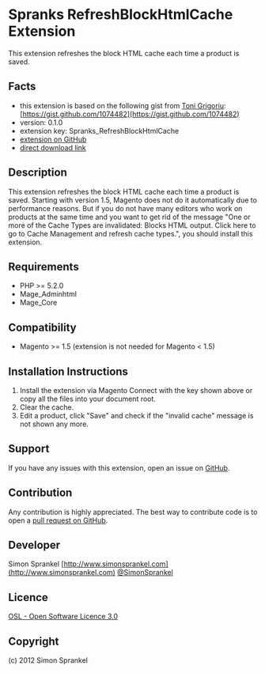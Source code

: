 Spranks RefreshBlockHtmlCache Extension
=====================
This extension refreshes the block HTML cache each time a product is saved.

Facts
-----
- this extension is based on the following gist from [Toni Grigoriu](http://www.tonigrigoriu.com/): [https://gist.github.com/1074482](https://gist.github.com/1074482)
- version: 0.1.0
- extension key: Spranks_RefreshBlockHtmlCache
- [extension on GitHub](https://github.com/sprankhub/Spranks_RefreshBlockHtmlCache)
- [direct download link](https://github.com/sprankhub/Spranks_RefreshBlockHtmlCache/zipball/master)

Description
-----------
This extension refreshes the block HTML cache each time a product is saved. Starting with version 1.5, Magento does not do it automatically due to performance reasons. But if you do not have many editors who work on products at the same time and you want to get rid of the message "One or more of the Cache Types are invalidated: Blocks HTML output. Click here to go to Cache Management and refresh cache types.", you should install this extension.

Requirements
------------
- PHP >= 5.2.0
- Mage_Adminhtml
- Mage_Core

Compatibility
-------------
- Magento >= 1.5 (extension is not needed for Magento < 1.5)

Installation Instructions
-------------------------
1. Install the extension via Magento Connect with the key shown above or copy all the files into your document root.
2. Clear the cache.
3. Edit a product, click "Save" and check if the "invalid cache" message is not shown any more.

Support
-------
If you have any issues with this extension, open an issue on [GitHub](https://github.com/company/Spranks_RefreshBlockHtmlCache/issues).

Contribution
------------
Any contribution is highly appreciated. The best way to contribute code is to open a [pull request on GitHub](https://help.github.com/articles/using-pull-requests).

Developer
---------
Simon Sprankel
[http://www.simonsprankel.com](http://www.simonsprankel.com)
[@SimonSprankel](https://twitter.com/SimonSprankel)

Licence
-------
[OSL - Open Software Licence 3.0](http://opensource.org/licenses/osl-3.0.php)

Copyright
---------
(c) 2012 Simon Sprankel
